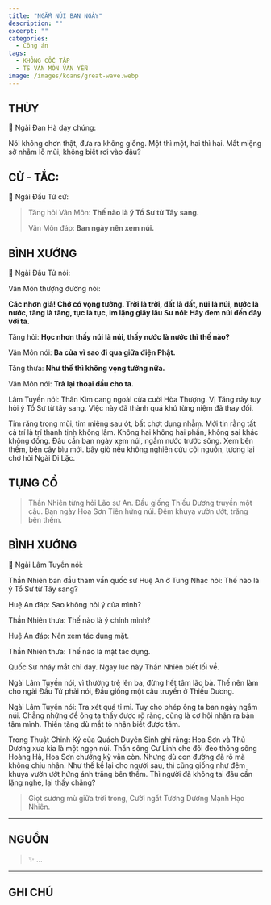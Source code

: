 ```yaml
---
title: "NGẮM NÚI BAN NGÀY"
description: ""
excerpt: ""
categories:
  - Công án
tags:
  - KHÔNG CỐC TẬP
  - TS VÂN MÔN VĂN YỂN
image: /images/koans/great-wave.webp
---
```


## THÙY

📢 Ngài Đan Hà dạy chúng:

Nói không chơn thật, đưa ra không giống. Một thì một, hai thì hai. Mất miệng sờ nhằm lỗ mũi, không biết rơi vào đâu?

## CỬ - TẮC:

📢 Ngài Đầu Tử cử:

> Tăng hỏi Vân Môn: **Thế nào là ý Tổ Sư từ Tây sang.**
>
> Vân Môn đáp: **Ban ngày nên xem núi.**

## BÌNH XƯỚNG

📢 Ngài Đầu Tử nói:

Vân Môn thượng đường nói: 

**Các nhơn giả! Chớ có vọng tưởng. Trời là trời, đất là đất, núi là núi, nước là nước, tăng là tăng, tục là tục, im lặng giây lâu Sư nói: Hãy đem núi đến đây với ta.**

Tăng hỏi: **Học nhơn thấy núi là núi, thấy nước là nước thì thế nào?**

Vân Môn nói: **Ba cửa vì sao đi qua giữa điện Phật.**

Tăng thưa: **Như thế thì không vọng tưởng nữa.**

Vân Môn nói: **Trả lại thoại đầu cho ta.**

Lâm Tuyền nói: Thân Kim cang ngoài cửa cười Hòa Thượng. Vị Tăng này tuy hỏi ý Tổ Sư từ tây sang. Việc này đã thành quá khứ từng niệm đã thay đổi.

Tim răng trong mũi, tim miệng sau ót, bất chợt dụng nhằm. Mới tin rằng tất cả trí là trí thanh tịnh không lầm. Không hai không hai phần, không sai khác không đồng. Đâu cần ban ngày xem núi, ngắm nước trước sông. Xem bên thềm, bên cây bìu mới. bây giờ nếu không nghiên cứu cội nguồn, tương lai chớ hỏi Ngài Di Lặc.


## TỤNG CỔ

> Thần Nhiên từng hỏi Lão sư An.
Đầu giống Thiếu Dương truyền một câu.
Ban ngày Hoa Sơn Tiên hứng núi.
Đêm khuya vườn ướt, trăng bên thềm.

## BÌNH XƯỚNG

📢 Ngài Lâm Tuyền nói:

Thần Nhiên ban đầu tham vấn quốc sư Huệ An ở Tung Nhạc hỏi: Thế nào là ý Tổ Sư từ Tây sang?

Huệ An đáp: Sao không hỏi ý của mình?

Thần Nhiên thưa: Thế nào là ý chính mình?

Huệ An đáp: Nên xem tác dụng mặt.

Thần Nhiên thưa: Thế nào là mặt tác dụng.

Quốc Sư nháy mắt chỉ dạy. Ngay lúc này Thần Nhiên biết lối về.

Ngài Lâm Tuyền nói, vì thường trẻ lên ba, đừng hết tâm lão bà. Thế nên làm cho ngài Đầu Tử phải nói, Đầu giống một câu truyền ở Thiếu Dương.

Ngài Lâm Tuyền nói: Tra xét quá tỉ mỉ. Tuy cho phép ông ta ban ngày ngắm núi. Chẳng những để ông ta thấy được rõ ràng, cũng là cơ hội nhận ra bản tâm mình. Thiền tăng dù mắt tỏ nhận biết được tâm.

Trong Thuật Chinh Ký của Quách Duyên Sinh ghi rằng: Hoa Sơn và Thủ Dương xưa kia là một ngọn núi. Thần sông Cư Linh che đôi đèo thông sông Hoàng Hà, Hoa Sơn chướng kỳ vẫn còn. Nhưng dù con đường đã rõ mà không chịu nhận. Như thế kể lại cho người sau, thì cũng giống như đêm khuya vườn ướt hứng ánh trăng bên thềm. Thì người đã không tai đâu cần lặng nghe, lại thấy chăng?

> Giọt sương mù giữa trời trong,
> Cười ngất Tương Dương Mạnh Hạo Nhiên.

<hr class="blog-rule" />

## NGUỒN

> ✨ ...

<hr class="blog-rule" />

## GHI CHÚ

[^1]: ⭐️ <a href="/masters/Yunmen-Wenyan" target="_blank">🔗 TS VÂN MÔN VĂN YỂN</a>
